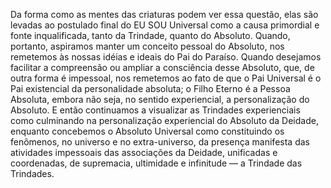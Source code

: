 ﻿Da forma como as mentes das criaturas podem ver essa questão, elas são levadas ao postulado final do EU SOU Universal como a causa primordial e fonte inqualificada, tanto da Trindade, quanto do Absoluto. Quando, portanto, aspiramos manter um conceito pessoal do Absoluto, nos remetemos às nossas idéias e ideais do Pai do Paraíso. Quando desejamos facilitar a compreensão ou ampliar a consciência desse Absoluto, que, de outra forma é impessoal, nos remetemos ao fato de que o Pai Universal é o Pai existencial da personalidade absoluta; o Filho Eterno é a Pessoa Absoluta, embora não seja, no sentido experiencial, a personalização do Absoluto. E então continuamos a visualizar as Trindades experienciais como culminando na personalização experiencial do Absoluto da Deidade, enquanto concebemos o Absoluto Universal como constituindo os fenômenos, no universo e no extra-universo, da presença manifesta das atividades impessoais das associações da Deidade, unificadas e coordenadas, de supremacia, ultimidade e infinitude — a Trindade das Trindades.